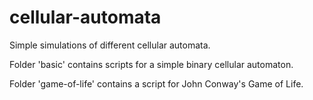 # cellular-automata
Simple simulations of different cellular automata.

Folder 'basic' contains scripts for a simple binary cellular automaton.

Folder 'game-of-life' contains a script for John Conway's Game of Life.
